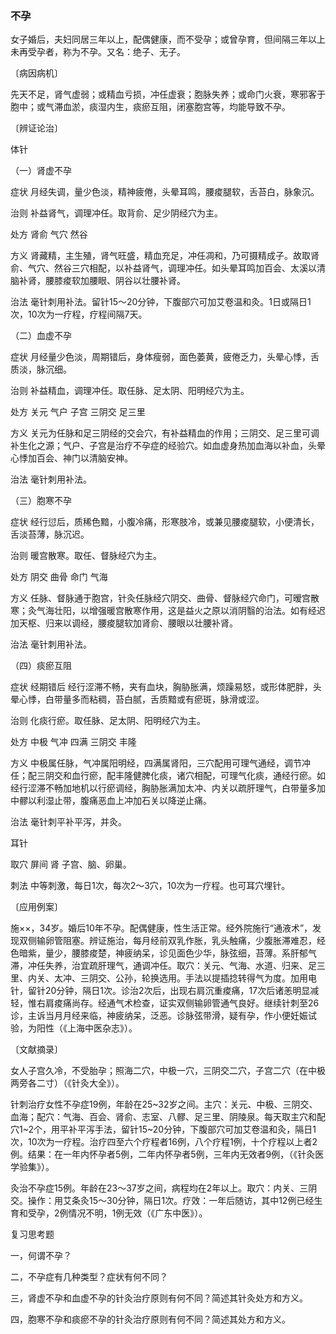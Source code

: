 ### 不孕

女子婚后，夫妇同居三年以上，配偶健康，而不受孕；或曾孕育，但间隔三年以上未再受孕者，称为不孕。又名：绝子、无子。

〔病因病机〕

先天不足，肾气虚弱；或精血亏损，冲任虚衰；胞脉失养；或命门火衰，寒邪客于胞中；或气滞血淤，痰湿内生，痰瘀互阻，闭塞胞宫等，均能导致不孕。

〔辨证论治〕

体针

（一）肾虚不孕

症状  月经失调，量少色淡，精神疲倦，头晕耳鸣，腰痠腿软，舌苔白，脉象沉。

治则  补益肾气，调理冲任。取背俞、足少阴经穴为主。

处方  肾俞  气穴  然谷

方义  肾藏精，主生殖，肾气旺盛，精血充足，冲任凋和，乃可摄精成子。故取肾俞、气穴、然谷三穴相配，以补益肾气，调理冲任。如头晕耳鸣加百会、太溪以清脑补肾，腰膝痠软加腰眼、阴谷以壮腰补肾。

治法  毫针刺用补法。留针15～20分钟，下腹部穴可加艾卷温和灸。1日或隔日1次，10次为一疗程，疗程间隔7天。

（二）血虚不孕

症状  月经量少色淡，周期错后，身体瘦弱，面色萎黄，疲倦乏力，头晕心悸，舌质淡，脉沉细。

治则  补益精血，调理冲任。取任脉、足太阴、阳明经穴为主。

处方  关元  气户  子宫  三阴交  足三里

方义  关元为任脉和足三阴经的交会穴，有补益精血的作用；三阴交、足三里可调补生化之源；气户、子宫是治疗不孕症的经验穴。如血虚身热加血海以补血，头晕心悸加百会、神门以清脑安神。

治法  毫针刺用补法。

（三）胞寒不孕

症状  经行愆后，质稀色黯，小腹冷痛，形寒肢冷，或兼见腰痠腿软，小便清长，舌淡苔薄，脉沉迟。

治则  暖宫散寒。取任、督脉经穴为主。

处方  阴交  曲骨  命门  气海

方义  任脉、督脉通于胞宫，针灸任脉经穴阴交、曲骨、督脉经穴命门，可暧宫散寒；灸气海壮阳，以增强暖宫散寒作用，这是益火之原以消阴翳的治法。如有经迟加天枢、归来以调经，腰痠腿软加肾俞、腰眼以壮腰补肾。

治法  毫针刺用补法。

（四）痰瘀互阻

症状  经期错后  经行涩滞不畅，夹有血块，胸胁胀满，烦躁易怒，或形体肥胖，头晕心悸，白带量多而粘稠，苔白腻，舌质黯或有瘀斑，脉滑或涩。

治则  化痰行瘀。取任脉、足太阴、阳明经穴为主。

处方  中极  气冲  四满  三阴交  丰隆

方义  中极属任脉，气冲属阳明经，四满属肾阳，三穴配用可理气通经，调节冲任；配三阴交和血行瘀，配丰隆健脾化痰，诸穴相配，可理气化痰，通经行瘀。如经行涩滞不畅加地机以行瘀调经，胸胁胀满加太冲、内关以疏肝理气，白带量多加中髎以利湿止带，腹痛恶血上冲加石关以降逆止痛。

治法  毫针刺平补平泻，并灸。

耳针

取穴  屏间  肾  子宫、脑、卵巢。

刺法  中等刺激，每日1次，每次2～3穴，10次为一疗程。也可耳穴埋针。

〔应用例案〕

施××，34岁。婚后10年不孕。配偶健康，性生活正常。经外院施行“通液术”，发现双侧输卵管阻塞。辨证施治，每月经前双乳作胀，乳头触痛，少腹胀滞难忍，经色暗紫，量少，腰膝痠楚，神疲纳呆，诊见面色少华，脉弦细，苔薄。系肝郁气滞，冲任失养，治宜疏肝理气，通调冲任。取穴：关元、气海、水道、归来、足三里、内关、太冲、三阴交、公孙，轮换选用。手法以提插捻转得气为度。加用电针，留针20分钟，隔日1次。诊治2次后，出现右肩沉重痠痛，17次后诸恙明显减轻，惟右肩痠痛尚存。经通气术检查，证实双侧输卵管通气良好。继续针刺至26诊，主诉当月月经来临，神疲纳呆，泛恶。诊脉弦带滑，疑有孕，作小便妊娠试验，为阳性（《上海中医杂志》）。

〔文献摘录〕

女人子宫久冷，不受胎孕；照海二穴，中极一穴，三阴交二穴，子宫二穴（在中极两旁各二寸）（《针灸大全》）。

针刺治疗女性不孕症19例，年龄在25~32岁之间。主穴：关元、中极、三阴交、血海；配穴：气海、百会、肾俞、志室、八髎、足三里、阴陵泉。每天取主穴和配穴1~2个，用平补平泻手法，留针15~20分钟，下腹部穴可加艾卷温和灸，隔日1次，10次为一疗程。治疗四至六个疗程者16例，八个疗程1例，十个疗程以上者2例。结果：在一年内怀孕者5例，二年内怀孕者5例，三年内无效者9例，（《针灸医学验集》）。

灸治不孕症15例。年龄在23～37岁之间，病程均在2年以上。取穴：内关、三阴交。操作：用艾条灸15～30分钟，隔日1次。疗效：一年后随访，其中12例已经生育和受孕，2例情况不明，1例无效（《广东中医》）。

复习思考题

一，何谓不孕？

二，不孕症有几种类型？症状有何不同？

三，肾虚不孕和血虚不孕的针灸治疗原则有何不同？简述其针灸处方和方义。

四，胞寒不孕和痰瘀不孕的针灸治疗原则有何不同？简述其处方和方义。
